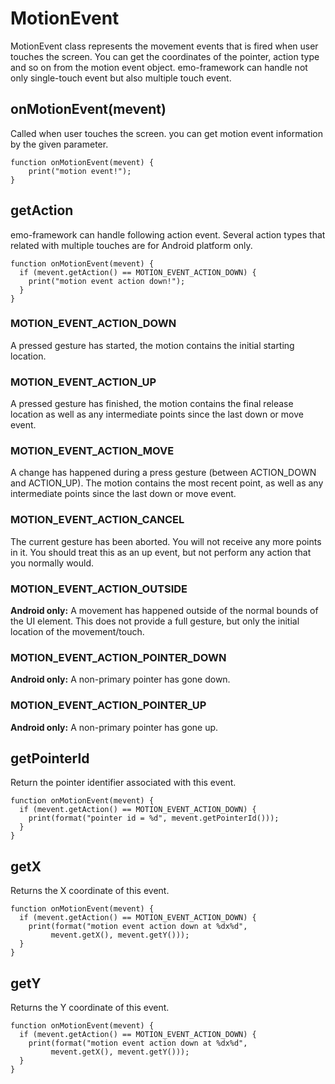 # MotionEvent #

MotionEvent class represents the movement events that is fired when user touches the screen. You can get the coordinates of the pointer, action type and so on from the motion event object. emo-framework can handle not only single-touch event but also multiple touch event.

## onMotionEvent(mevent) ##

Called when user touches the screen. you can get motion event information by the given parameter.

```
function onMotionEvent(mevent) {
    print("motion event!");
}
```

## getAction ##

emo-framework can handle following action event. Several action types that related with multiple touches are for Android platform only.

```
function onMotionEvent(mevent) {
  if (mevent.getAction() == MOTION_EVENT_ACTION_DOWN) {
    print("motion event action down!");
  }
}
```

### MOTION\_EVENT\_ACTION\_DOWN ###

A pressed gesture has started, the motion contains the initial starting location.

### MOTION\_EVENT\_ACTION\_UP ###

A pressed gesture has finished, the motion contains the final release location as well as any intermediate points since the last down or move event.

### MOTION\_EVENT\_ACTION\_MOVE ###

A change has happened during a press gesture (between ACTION\_DOWN and ACTION\_UP). The motion contains the most recent point, as well as any intermediate points since the last down or move event.

### MOTION\_EVENT\_ACTION\_CANCEL ###

The current gesture has been aborted. You will not receive any more points in it. You should treat this as an up event, but not perform any action that you normally would.

### MOTION\_EVENT\_ACTION\_OUTSIDE ###

**Android only:** A movement has happened outside of the normal bounds of the UI element. This does not provide a full gesture, but only the initial location of the movement/touch.

### MOTION\_EVENT\_ACTION\_POINTER\_DOWN ###

**Android only:** A non-primary pointer has gone down.

### MOTION\_EVENT\_ACTION\_POINTER\_UP ###

**Android only:** A non-primary pointer has gone up.

## getPointerId ##

Return the pointer identifier associated with this event.

```
function onMotionEvent(mevent) {
  if (mevent.getAction() == MOTION_EVENT_ACTION_DOWN) {
    print(format("pointer id = %d", mevent.getPointerId()));
  }
}
```

## getX ##

Returns the X coordinate of this event.

```
function onMotionEvent(mevent) {
  if (mevent.getAction() == MOTION_EVENT_ACTION_DOWN) {
    print(format("motion event action down at %dx%d",
         mevent.getX(), mevent.getY()));
  }
}
```

## getY ##

Returns the Y coordinate of this event.

```
function onMotionEvent(mevent) {
  if (mevent.getAction() == MOTION_EVENT_ACTION_DOWN) {
    print(format("motion event action down at %dx%d",
         mevent.getX(), mevent.getY()));
  }
}
```